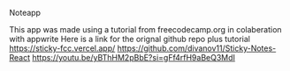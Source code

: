 Noteapp

This app was made using a tutorial from freecodecamp.org in colaberation with appwrite
Here is a link for the orignal github repo plus tutorial
https://sticky-fcc.vercel.app/
https://github.com/divanov11/Sticky-Notes-React
https://youtu.be/yBThHM2pBbE?si=gFf4rfH9aBeQ3MdI

